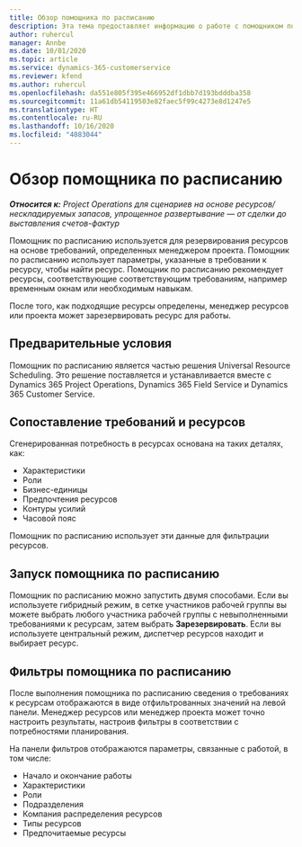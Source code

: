 ```yaml
---
title: Обзор помощника по расписанию
description: Эта тема предоставляет информацию о работе с помощником по расписанию для резервирования ресурсов.
author: ruhercul
manager: Annbe
ms.date: 10/01/2020
ms.topic: article
ms.service: dynamics-365-customerservice
ms.reviewer: kfend
ms.author: ruhercul
ms.openlocfilehash: da551e805f395e466952df1dbb7d193bdddba358
ms.sourcegitcommit: 11a61db54119503e82faec5f99c4273e8d1247e5
ms.translationtype: HT
ms.contentlocale: ru-RU
ms.lasthandoff: 10/16/2020
ms.locfileid: "4083044"
---
```

# <a name="schedule-assistant-overview"></a>Обзор помощника по расписанию

_**Относится к:** Project Operations для сценариев на основе ресурсов/нескладируемых запасов, упрощенное развертывание — от сделки до выставления счетов-фактур_

Помощник по расписанию используется для резервирования ресурсов на основе требований, определенных менеджером проекта. Помощник по расписанию использует параметры, указанные в требовании к ресурсу, чтобы найти ресурс. Помощник по расписанию рекомендует ресурсы, соответствующие соответствующим требованиям, например временным окнам или необходимым навыкам.

После того, как подходящие ресурсы определены, менеджер ресурсов или проекта может зарезервировать ресурс для работы.

## <a name="prerequisites"></a>Предварительные условия

Помощник по расписанию является частью решения Universal Resource Scheduling. Это решение поставляется и устанавливается вместе с Dynamics 365 Project Operations, Dynamics 365 Field Service и Dynamics 365 Customer Service.

## <a name="matching-requirements-and-resources"></a>Сопоставление требований и ресурсов

Сгенерированная потребность в ресурсах основана на таких деталях, как:

-   Характеристики
-   Роли
-   Бизнес-единицы
-   Предпочтения ресурсов
-   Контуры усилий
-   Часовой пояс

Помощник по расписанию использует эти данные для фильтрации ресурсов.

## <a name="launch-the-schedule-assistant"></a>Запуск помощника по расписанию

Помощник по расписанию можно запустить двумя способами. Если вы используете гибридный режим, в сетке участников рабочей группы вы можете выбрать любого участника рабочей группы с невыполненными требованиями к ресурсам, затем выбрать **Зарезервировать**. Если вы используете центральный режим, диспетчер ресурсов находит и выбирает ресурс.

## <a name="schedule-assistant-filters"></a>Фильтры помощника по расписанию

После выполнения помощника по расписанию сведения о требованиях к ресурсам отображаются в виде отфильтрованных значений на левой панели. Менеджер ресурсов или менеджер проекта может точно настроить результаты, настроив фильтры в соответствии с потребностями планирования.

На панели фильтров отображаются параметры, связанные с работой, в том числе:

-   Начало и окончание работы
-   Характеристики
-   Роли
-   Подразделения
-   Компания распределения ресурсов
-   Типы ресурсов
-   Предпочитаемые ресурсы
